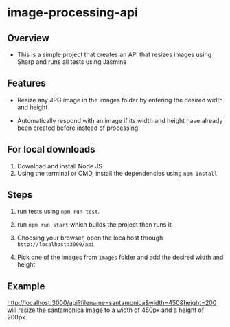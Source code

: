 # image-processing-api

## Overview

- This is a simple project that creates an API that resizes images using Sharp and runs all tests using Jasmine

## Features

- Resize any JPG image in the images folder by entering the desired width and height

- Automatically respond with an image if its width and height have already been created before instead of processing.

## For local downloads

1. Download and install Node JS
2. Using the terminal or CMD, install the dependencies using `npm install`

## Steps

1. run tests using `npm run test`.

2. run `npm run start` which builds the project then runs it

3. Choosing your browser, open the localhost through `http://localhost:3000/api`

4. Pick one of the images from `images` folder and add the desired width and height

## Example

[http://localhost:3000/api?filename=santamonica&width=450&height=200](http://localhost:3000/api?filename=santamonica&width=450&height=200) will resize the santamonica image to a width of 450px and a height of 200px.
